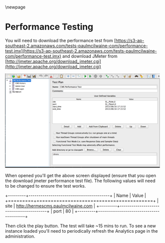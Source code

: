 \newpage

# Performance Testing

You will need to download the performance test from [https://s3-ap-southeast-2.amazonaws.com/tests-paulmcilwaine-com/performance-test.jmx](https://s3-ap-southeast-2.amazonaws.com/tests-paulmcilwaine-com/performance-test.jmx) and download JMeter from [http://jmeter.apache.org/download_jmeter.cgi](http://jmeter.apache.org/download_jmeter.cgi)

![JMeter](assets/performance.png "JMeter")

When opened you'll get the above screen displayed (ensure that you open the download jmeter performance test file). The following values will need to be changed to ensure the test works.

+---------+-----------------------------------------+
| Name    | Value                                   |
+=========+=========================================+
| site    | http://hermescms.paulmcilwaine.com      |
+---------+-----------------------------------------+
| port    | 80                                      |
+---------+-----------------------------------------+

Then click the play button. The test will take ~15 mins to run. To see a new instance loaded you'll need to periodically refresh the Analytics page in the administration.
